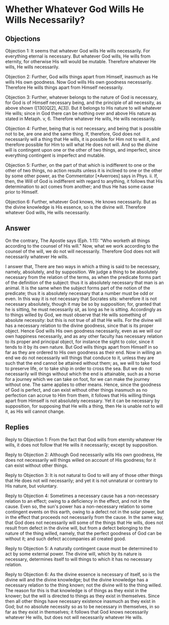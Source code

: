 # Whether Whatever God Wills He Wills Necessarily?

## Objections

Objection 1: It seems that whatever God wills He wills necessarily. For everything eternal is necessary. But whatever God wills, He wills from eternity, for otherwise His will would be mutable. Therefore whatever He wills, He wills necessarily.

Objection 2: Further, God wills things apart from Himself, inasmuch as He wills His own goodness. Now God wills His own goodness necessarily. Therefore He wills things apart from Himself necessarily.

Objection 3: Further, whatever belongs to the nature of God is necessary, for God is of Himself necessary being, and the principle of all necessity, as above shown ([130]Q[2], A[3]). But it belongs to His nature to will whatever He wills; since in God there can be nothing over and above His nature as stated in Metaph. v, 6. Therefore whatever He wills, He wills necessarily.

Objection 4: Further, being that is not necessary, and being that is possible not to be, are one and the same thing. If, therefore, God does not necessarily will a thing that He wills, it is possible for Him not to will it, and therefore possible for Him to will what He does not will. And so the divine will is contingent upon one or the other of two things, and imperfect, since everything contingent is imperfect and mutable.

Objection 5: Further, on the part of that which is indifferent to one or the other of two things, no action results unless it is inclined to one or the other by some other power, as the Commentator [*Averroes] says in Phys. ii. If, then, the Will of God is indifferent with regard to anything, it follows that His determination to act comes from another; and thus He has some cause prior to Himself.

Objection 6: Further, whatever God knows, He knows necessarily. But as the divine knowledge is His essence, so is the divine will. Therefore whatever God wills, He wills necessarily.

## Answer

On the contrary, The Apostle says (Eph. 1:11): "Who worketh all things according to the counsel of His will." Now, what we work according to the counsel of the will, we do not will necessarily. Therefore God does not will necessarily whatever He wills.

I answer that, There are two ways in which a thing is said to be necessary, namely, absolutely, and by supposition. We judge a thing to be absolutely necessary from the relation of the terms, as when the predicate forms part of the definition of the subject: thus it is absolutely necessary that man is an animal. It is the same when the subject forms part of the notion of the predicate; thus it is absolutely necessary that a number must be odd or even. In this way it is not necessary that Socrates sits: wherefore it is not necessary absolutely, though it may be so by supposition; for, granted that he is sitting, he must necessarily sit, as long as he is sitting. Accordingly as to things willed by God, we must observe that He wills something of absolute necessity: but this is not true of all that He wills. For the divine will has a necessary relation to the divine goodness, since that is its proper object. Hence God wills His own goodness necessarily, even as we will our own happiness necessarily, and as any other faculty has necessary relation to its proper and principal object, for instance the sight to color, since it tends to it by its own nature. But God wills things apart from Himself in so far as they are ordered to His own goodness as their end. Now in willing an end we do not necessarily will things that conduce to it, unless they are such that the end cannot be attained without them; as, we will to take food to preserve life, or to take ship in order to cross the sea. But we do not necessarily will things without which the end is attainable, such as a horse for a journey which we can take on foot, for we can make the journey without one. The same applies to other means. Hence, since the goodness of God is perfect, and can exist without other things inasmuch as no perfection can accrue to Him from them, it follows that His willing things apart from Himself is not absolutely necessary. Yet it can be necessary by supposition, for supposing that He wills a thing, then He is unable not to will it, as His will cannot change.

## Replies

Reply to Objection 1: From the fact that God wills from eternity whatever He wills, it does not follow that He wills it necessarily; except by supposition.

Reply to Objection 2: Although God necessarily wills His own goodness, He does not necessarily will things willed on account of His goodness; for it can exist without other things.

Reply to Objection 3: It is not natural to God to will any of those other things that He does not will necessarily; and yet it is not unnatural or contrary to His nature, but voluntary.

Reply to Objection 4: Sometimes a necessary cause has a non-necessary relation to an effect; owing to a deficiency in the effect, and not in the cause. Even so, the sun's power has a non-necessary relation to some contingent events on this earth, owing to a defect not in the solar power, but in the effect that proceeds not necessarily from the cause. In the same way, that God does not necessarily will some of the things that He wills, does not result from defect in the divine will, but from a defect belonging to the nature of the thing willed, namely, that the perfect goodness of God can be without it; and such defect accompanies all created good.

Reply to Objection 5: A naturally contingent cause must be determined to act by some external power. The divine will, which by its nature is necessary, determines itself to will things to which it has no necessary relation.

Reply to Objection 6: As the divine essence is necessary of itself, so is the divine will and the divine knowledge; but the divine knowledge has a necessary relation to the thing known; not the divine will to the thing willed. The reason for this is that knowledge is of things as they exist in the knower; but the will is directed to things as they exist in themselves. Since then all other things have necessary existence inasmuch as they exist in God; but no absolute necessity so as to be necessary in themselves, in so far as they exist in themselves; it follows that God knows necessarily whatever He wills, but does not will necessarily whatever He wills.